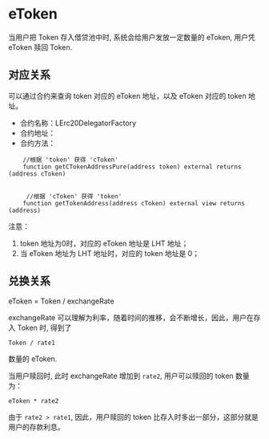 # eToken

当用户把 Token 存入借贷池中时, 系统会给用户发放一定数量的 eToken, 用户凭 eToken 赎回 Token.

## 对应关系

可以通过合约来查询 token 对应的 eToken 地址，以及 eToken 对应的 token 地址。

* 合约名称：LErc20DelegatorFactory
* 合约地址：
* 合约方法：

```
    //根据 'token' 获得 'cToken'
    function getCTokenAddressPure(address token) external returns (address cToken)
```

```

     //根据 'cToken' 获得 'token'
    function getTokenAddress(address cToken) external view returns (address)

```


注意：
1. token 地址为0时，对应的 eToken 地址是 LHT 地址；
2. 当 eToken 地址为 LHT 地址时，对应的 token 地址是 0；

## 兑换关系

eToken = Token / exchangeRate

exchangeRate 可以理解为利率，随着时间的推移，会不断增长，因此，用户在存入 Token 时, 得到了
```
Token / rate1
```
数量的 eToken.


当用户赎回时, 此时 exchangeRate 增加到 `rate2`, 用户可以赎回的 token 数量为：
```
eToken * rate2
```

由于 `rate2 > rate1`, 因此，用户赎回的 token 比存入时多出一部分，这部分就是用户的存款利息。

